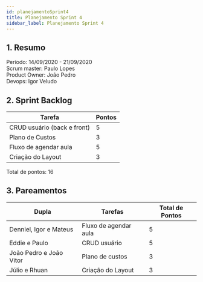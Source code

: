 ```yaml
---
id: planejamentoSprint4
title: Planejamento Sprint 4
sidebar_label: Planejamento Sprint 4
---
```


## 1. Resumo

Período: 14/09/2020 - 21/09/2020 <br>
Scrum master: Paulo Lopes <br>
Product Owner: João Pedro <br>
Devops: Igor Veludo <br>

## 2. Sprint Backlog

| Tarefa | Pontos |
|--------|--------|
| CRUD usuário (back e front) | 5 |
| Plano de Custos | 3 |
| Fluxo de agendar aula | 5 |
| Criação do Layout | 3 |

Total de pontos: 16

## 3. Pareamentos

| Dupla | Tarefas | Total de Pontos |
|-------|---------|-----------------|
| Denniel, Igor e Mateus | Fluxo de agendar aula | 5 |
| Eddie e Paulo | CRUD usuário | 5 |
| João Pedro e João Vitor | Plano de custos | 3 |
| Júlio e Rhuan | Criação do Layout | 3 |
